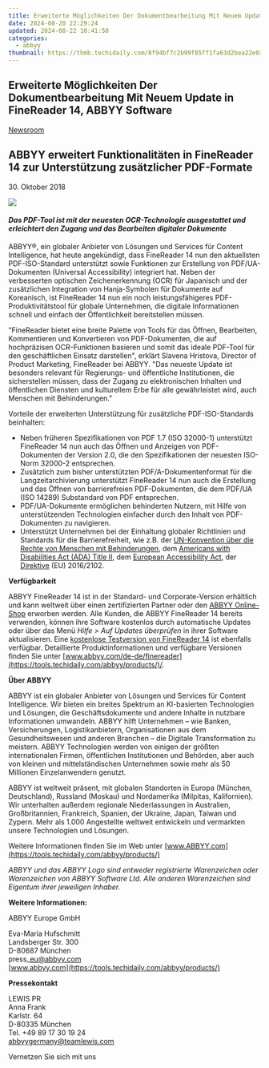 ```yaml
---
title: Erweiterte Möglichkeiten Der Dokumentbearbeitung Mit Neuem Update in FineReader 14, ABBYY Software
date: 2024-08-20 22:29:24
updated: 2024-08-22 10:41:50
categories:
  - abbyy
thumbnail: https://thmb.techidaily.com/8f94bf7c2b99f85ff1fa63d2bea22e03cd2a105f9c0efe0117a4ed53ffe45b35.jpg
---
```


## Erweiterte Möglichkeiten Der Dokumentbearbeitung Mit Neuem Update in FineReader 14, ABBYY Software

[Newsroom](https://tools.techidaily.com/abbyy/products/)

## ABBYY erweitert Funktionalitäten in FineReader 14 zur Unterstützung zusätzlicher PDF-Formate

30\. Oktober 2018

![](https://content.abbyy.com/-/media/project/abbyy/abbyy/branchtemplates/shutterstock_1272462163_1296-x-729.jpg?h=729&iar=0&w=1296)

#### _Das PDF-Tool ist mit der neuesten OCR-Technologie ausgestattet und erleichtert den Zugang und das Bearbeiten digitaler Dokumente_

  
ABBYY®, ein globaler Anbieter von Lösungen und Services für Content Intelligence, hat heute angekündigt, dass FineReader 14 nun den aktuellsten PDF-ISO-Standard unterstützt sowie Funktionen zur Erstellung von PDF/UA-Dokumenten (Universal Accessibility) integriert hat. Neben der verbesserten optischen Zeichenerkennung (OCR) für Japanisch und der zusätzlichen Integration von Hanja-Symbolen für Dokumente auf Koreanisch, ist FineReader 14 nun ein noch leistungsfähigeres PDF-Produktivitätstool für globale Unternehmen, die digitale Informationen schnell und einfach der Öffentlichkeit bereitstellen müssen.

"FineReader bietet eine breite Palette von Tools für das Öffnen, Bearbeiten, Kommentieren und Konvertieren von PDF-Dokumenten, die auf hochpräzisen OCR-Funktionen basieren und somit das ideale PDF-Tool für den geschäftlichen Einsatz darstellen", erklärt Slavena Hristova, Director of Product Marketing, FineReader bei ABBYY. "Das neueste Update ist besonders relevant für Regierungs- und öffentliche Institutionen, die sicherstellen müssen, dass der Zugang zu elektronischen Inhalten und öffentlichen Diensten und kulturellem Erbe für alle gewährleistet wird, auch Menschen mit Behinderungen."

Vorteile der erweiterten Unterstützung für zusätzliche PDF-ISO-Standards beinhalten:

* Neben früheren Spezifikationen von PDF 1.7 (ISO 32000-1) unterstützt FineReader 14 nun auch das Öffnen und Anzeigen von PDF-Dokumenten der Version 2.0, die den Spezifikationen der neuesten ISO-Norm 32000-2 entsprechen.
* Zusätzlich zum bisher unterstützten PDF/A-Dokumentenformat für die Langzeitarchivierung unterstützt FineReader 14 nun auch die Erstellung und das Öffnen von barrierefreien PDF-Dokumenten, die dem PDF/UA (ISO 14289) Substandard von PDF entsprechen.
* PDF/UA-Dokumente ermöglichen behinderten Nutzern, mit Hilfe von unterstützenden Technologien einfacher durch den Inhalt von PDF-Dokumenten zu navigieren.
* Unterstützt Unternehmen bei der Einhaltung globaler Richtlinien und Standards für die Barrierefreiheit, wie z.B. der [UN-Konvention über die Rechte von Menschen mit Behinderungen](https://www.un.org/development/desa/disabilities/convention-on-the-rights-of-persons-with-disabilities/the-convention-in-brief.html "UN-Konvention über die Rechte von Menschen mit Behinderungen"), dem [Americans with Disabilities Act (ADA) Title II](https://www.ada.gov/ada%5Ftitle%5FII.htm "Americans with Disabilities Act - Title 2"), dem [European Accessibility Act](http://ec.europa.eu/social/main.jsp?catId=1202&langId=en "European Accessibility Act"), der [Direktive](https://eur-lex.europa.eu/legal-content/EN/TXT/HTML/?uri=CELEX:32016L2102&from=DE "Eu directive 2016/2102") (EU) 2016/2102.

  
**Verfügbarkeit**

ABBYY FineReader 14 ist in der Standard- und Corporate-Version erhältlich und kann weltweit über einen zertifizierten Partner oder den [ABBYY Online-Shop](https://tools.techidaily.com/abbyy/products/) erworben werden. Alle Kunden, die ABBYY FineReader 14 bereits verwenden, können ihre Software kostenlos durch automatische Updates oder über das Menü _Hilfe > Auf Updates überprüfen_ in ihrer Software aktualisieren. Eine [kostenlose Testversion von FineReader 14](https://tools.techidaily.com/abbyy/products/) ist ebenfalls verfügbar. Detaillierte Produktinformationen und verfügbare Versionen finden Sie unter [www.abbyy.com/de-de/finereader](https://tools.techidaily.com/abbyy/products/)/.

  
**Über ABBYY**

ABBYY ist ein globaler Anbieter von Lösungen und Services für Content Intelligence. Wir bieten ein breites Spektrum an KI-basierten Technologien und Lösungen, die Geschäftsdokumente und andere Inhalte in nutzbare Informationen umwandeln. ABBYY hilft Unternehmen – wie Banken, Versicherungen, Logistikanbietern, Organisationen aus dem Gesundheitswesen und anderen Branchen – die Digitale Transformation zu meistern. ABBYY Technologien werden von einigen der größten internationalen Firmen, öffentlichen Institutionen und Behörden, aber auch von kleinen und mittelständischen Unternehmen sowie mehr als 50 Millionen Einzelanwendern genutzt.

ABBYY ist weltweit präsent, mit globalen Standorten in Europa (München, Deutschland), Russland (Moskau) und Nordamerika (Milpitas, Kalifornien). Wir unterhalten außerdem regionale Niederlassungen in Australien, Großbritannien, Frankreich, Spanien, der Ukraine, Japan, Taiwan und Zypern. Mehr als 1.000 Angestellte weltweit entwickeln und vermarkten unsere Technologien und Lösungen.

Weitere Informationen finden Sie im Web unter [www.ABBYY.com](https://tools.techidaily.com/abbyy/products/)

_ABBYY und das ABBYY Logo sind entweder registrierte Warenzeichen oder Warenzeichen von ABBYY Software Ltd. Alle anderen Warenzeichen sind Eigentum ihrer jeweiligen Inhaber._

  
**Weitere Informationen:**

ABBYY Europe GmbH

Eva-Maria Hufschmitt  
Landsberger Str. 300  
D-80687 München  
press\_eu@abbyy.com  
[www.abbyy.com](https://tools.techidaily.com/abbyy/products/)  
  
**Pressekontakt**

LEWIS PR  
Anna Frank  
Karlstr. 64  
D-80335 München  
Tel. +49 89 17 30 19 24  
[abbyygermany@teamlewis.com](https://tools.techidaily.com/abbyy/products/)

Vernetzen Sie sich mit uns

<ins class="adsbygoogle"
     style="display:block"
     data-ad-format="autorelaxed"
     data-ad-client="ca-pub-7571918770474297"
     data-ad-slot="1223367746"></ins>



<ins class="adsbygoogle"
     style="display:block"
     data-ad-client="ca-pub-7571918770474297"
     data-ad-slot="8358498916"
     data-ad-format="auto"
     data-full-width-responsive="true"></ins>
